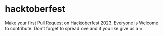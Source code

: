 # hacktoberfest
Make your first Pull Request on Hacktoberfest 2023. Everyone is Welcome to contribute. Don't forget to spread love and if you like give us a ⭐️
